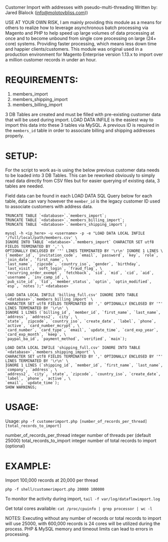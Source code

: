 Customer Import with addresses with pseudo-multi-threading
Written by: Jared Blalock (info@molotovbliss.com))

USE AT YOUR OWN RISK, I am mainly providing this module as a means for others
to realize how to leverage asynchronous batch processing via Magento and PHP
to help speed up large volumes of data processing at once and to become unbound
from single core processing on large (24+ core) systems. Providing faster 
processing, which means less down time and happier clients/customers. This 
module was original used in a production environment for Magento Enterprise
version 1.13.x to import over a million customer records in under an hour.


REQUIREMENTS:
================================================================================
1. members_import
2. members_shipping_import
3. members_billing_import

3 DB Tables are created and must be filled with pre-existing customer data that
will be used during import. LOAD DATA INFILE is the easiest way to import this data into
these 3 tables via MySQL.  A previous ID is required in the ```members_id``` table in order to
associate billing and shipping addresses properly.



SETUP:
================================================================================
For the script to work as-is using the below previous customer data needs to be loaded
into 3 DB Tables.  This can be reworked obviously to simply read data directly from CSV
files but for easier querying of existing data, 3 tables are needed.

Field data can be found in each LOAD DATA SQL Query below for each table, data can vary
however the ```member_id``` is the legacy customer ID used to associate customers with address
data.

    TRUNCATE TABLE `<database>`.`members_import`;
    TRUNCATE TABLE `<database>`.`members_billing_import`;
    TRUNCATE TABLE `<database>`.`members_shipping_import`;

    mysql -h <ip_here> -u <username> -p -e "LOAD DATA LOCAL INFILE '/full/local/path/members.csv' \
    IGNORE INTO TABLE `<database>`.`members_import` CHARACTER SET utf8 FIELDS TERMINATED BY ',' \
    OPTIONALLY ENCLOSED BY '"' LINES TERMINATED BY '\r\n' IGNORE 1 LINES \
    (`member_id`, `invitation_code`, `email`, `password`, `key`, `role`, `join_date`, `first_name`, \
    `last_name`, `zipcode`, `country_iso`, `gender`, `birthday`, `last_visit`, `soft_login`, `fraud_flag`, \
    `recurring_order_exempt`, `fetchback`, `sid`, `mid`, `cid`, `aid`, `username`, `inv_camp_id`, \
    `pub_site_id`, `tid`, `member_status`, `optin`, `optin_modified`, `esp`, `notes`);" <database>

    LOAD DATA LOCAL INFILE 'billing_full.csv' IGNORE INTO TABLE `<database>`.`members_billing_import` \
    CHARACTER SET utf8 FIELDS TERMINATED BY ',' OPTIONALLY ENCLOSED BY '"' LINES TERMINATED BY '\r\n' \
    IGNORE 1 LINES (`billing_id`, `member_id`, `first_name`, `last_name`, `address`, `address2`, `city`, \
    `state`, `zipcode`, `country_iso`, `create_date`, `label`, `phone`, `active`, `card_number_mcrypt`, \
    `card_number`, `card_type`, `email`, `update_time`, `card_exp_year`, `card_exp_month`, `keep`, \
    `paypal_ba_id`, `payment_method`, `verified`, `main`);

    LOAD DATA LOCAL INFILE 'shipping_full.csv' IGNORE INTO TABLE `<database>`.`members_shipping_import` \
    CHARACTER SET utf8 FIELDS TERMINATED BY ',' OPTIONALLY ENCLOSED BY '"' LINES TERMINATED BY '\r\n' \
    IGNORE 1 LINES (`shipping_id`, `member_id`, `first_name`, `last_name`, `company`, `address`, \
    `address2`, `city`, `state`, `zipcode`, `country_iso`, `create_date`, `label`, `phone`, `active`, \
    `email`, `update_time`);
    SHOW WARNINGS;

USAGE:
================================================================================

Usage:  ```php -f customerimport.php [number_of_records_per_thread] [total_records_to_import]```

  number_of_records_per_thread  integer number of threads per (default 25000)
  total_records_to_import       integer number of total records to import (optional)


EXAMPLE:
================================================================================

Import 100,000 records at 20,000 per thread

    php -f shell/customerimport.php 20000 100000

To monitor the activity during import, ```tail -f var/log/dataflowimport.log```

Get total cores available: ```cat /proc/cpuinfo | grep processor | wc -l```

NOTES: Executing without any number of records or total records to import will use
25000, with 600,000 records is 24 cores will be utilized during the process.
PHP & MySQL memory and timeout limits can lead to errors in processing.
